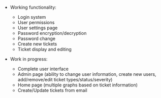 * Working functionality:
    * Login system
    * User permissions
    * User settings page
    * Password encryption/decryption
    * Password change
    * Create new tickets
    * Ticket display and editing

* Work in progress:
    * Complete user interface
    * Admin page (ability to change user information, create new users, add/remove/edit ticket types/status/severity)
    * Home page (multiple graphs based on ticket information)
    * Create/Update tickets from email
